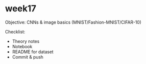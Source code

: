# week17
Objective: CNNs & image basics (MNIST/Fashion-MNIST/CIFAR-10)

Checklist:
- Theory notes
- Notebook
- README for dataset
- Commit & push
